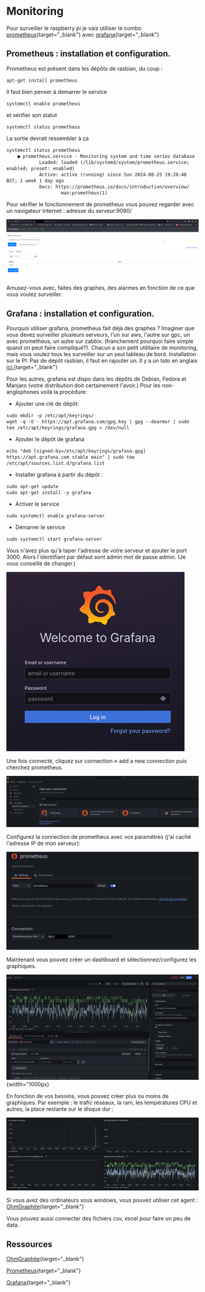 # Monitoring 

Pour surveiller le raspberry pi je vais utiliser le combo 
[prometheus](https://prometheus.io/){target="_blank"} avec
[grafana](https://grafana.com/){target="_blank"}

## Prometheus : installation et configuration.

Prometheus est présent dans les dépôts de rasbian, du coup : 

```shell
apt-get install prometheus
```

Il faut bien penser à demarrer le service 

```shell
systemctl enable prometheus
```

et vérifier son statut

```shell
systemctl status prometheus
```

La sortie devrait ressembler à ça

```shell
systemctl status prometheus
    ● prometheus.service - Monitoring system and time series database
            Loaded: loaded (/lib/systemd/system/prometheus.service; enabled; preset: enabled)
            Active: active (running) since Sun 2024-08-25 19:28:48 BST; 1 week 1 day ago
            Docs: https://prometheus.io/docs/introduction/overview/
                    man:prometheus(1)
```

Pour vérifier le fonctionnement de prometheus vous pouvez regarder avec un navigateur internet : adresse du serveur:9090/

![prometheus webpage](monitoring/prometheus.png)

Amusez-vous avec, faites des graphes, des alarmes en fonction de ce que vous voulez surveiller.

## Grafana : installation et configuration.

Pourquoi utiliser grafana, prometheus fait déjà des graphes ?
Imaginer que vous devez surveiller plusieurs serveurs, l'un sur aws, l'autre sur gpc, un avec prometheus, un autre sur zabbix. (franchement pourquoi faire simple quand on peut faire compliqué?).
Chacun a son petit utilitaire de monitoring, mais vous voulez tous les surveiller sur un seul tableau de bord.
Installation sur le PI:
Pas de dépôt rasbian, il faut en rajouter un.
Il y a un tuto en anglais [ici.](https://grafana.com/tutorials/install-grafana-on-raspberry-pi/){target+"_blank"}

Pour les autres, grafana est dispo dans les dépôts de Debian, Fedora et Manjaro (votre distribution doit certainement l'avoir.)
Pour les non-anglophones voilà la procèdure:

- Ajouter une clé de dépôt:

```shell 
sudo mkdir -p /etc/apt/keyrings/
wget -q -O - https://apt.grafana.com/gpg.key | gpg --dearmor | sudo tee /etc/apt/keyrings/grafana.gpg > /dev/null
```

- Ajouter le dépôt de grafana

```shell
echo "deb [signed-by=/etc/apt/keyrings/grafana.gpg] https://apt.grafana.com stable main" | sudo tee /etc/apt/sources.list.d/grafana.list
```

- Installer grafana à partir du dépôt :

```shell
sudo apt-get update
sudo apt-get install -y grafana
```

- Activer le service

```shell
sudo systemctl enable grafana-server
```

- Démarrer le service

```shell
sudo systemctl start grafana-server
```

Vous n'avez plus qu'à taper l'adresse de votre serveur et ajouter le port 3000.
Alors l´identifiant par défaut sont admin mot de passe admin. (Je vous conseille de changer.)

![grafana login](monitoring/grafanalogin.png)

Une fois connecté, cliquez sur connection-> add a new connection puis cherchez prometheus.

![grafana connection](monitoring/grafana_add_new_connection.png)

Configurez la connection de prometheus avec vos paramètres (j'ai caché l'adresse IP de mon serveur):

![grafana prometheus config](monitoring/grafana_prometheus.png)

Maintenant vous pouvez créer un dashboard et sélectionnez/configurez les graphiques.

![grafana temperature](monitoring/grafana_temperature.png){width="1000px}

En fonction de vos besoins, vous pouvez créer plus ou moins de graphiques.
Par exemple : le trafic réseaux, la ram, les températures CPU et autres, la place restante sur le disque dur :

![grafana temperatur](monitoring/grafana_dashboard.png)

Si vous avez des ordinateurs sous windows, vous pouvez utiliser cet agent : [OhmGraphite](https://github.com/nickbabcock/OhmGraphite){target="_blank"}

Vous pouvez aussi connecter des fichiers csv, excel pour faire un peu de data. 


## Ressources

[OhmGraphite](https://github.com/nickbabcock/OhmGraphite){target="_blank"}

[Prometheus](https://prometheus.io/){target="_blank"}

[Grafana](https://grafana.com/){target="_blank"}